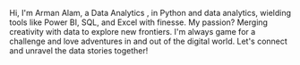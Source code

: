Hi, I'm Arman Alam, a Data Analytics , in Python and data analytics, wielding tools like Power BI, SQL, and Excel with finesse. My passion? Merging creativity with data to explore new frontiers. I'm always game for a challenge and love adventures in and out of the digital world. Let's connect and unravel the data stories together!
